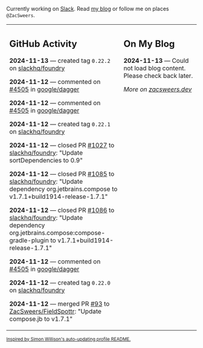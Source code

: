 Currently working on [Slack](https://slack.com/). Read [my blog](https://zacsweers.dev/) or follow me on places `@ZacSweers`.

<table><tr><td valign="top" width="60%">

## GitHub Activity
<!-- githubActivity starts -->
**2024-11-13** — created tag `0.22.2` on [slackhq/foundry](https://github.com/slackhq/foundry)

**2024-11-12** — commented on [#4505](https://github.com/google/dagger/issues/4505#issuecomment-2471786577) in [google/dagger](https://github.com/google/dagger)

**2024-11-12** — commented on [#4505](https://github.com/google/dagger/issues/4505#issuecomment-2471764521) in [google/dagger](https://github.com/google/dagger)

**2024-11-12** — created tag `0.22.1` on [slackhq/foundry](https://github.com/slackhq/foundry)

**2024-11-12** — closed PR [#1027](https://github.com/slackhq/foundry/pull/1027) to [slackhq/foundry](https://github.com/slackhq/foundry): "Update sortDependencies to 0.9"

**2024-11-12** — closed PR [#1085](https://github.com/slackhq/foundry/pull/1085) to [slackhq/foundry](https://github.com/slackhq/foundry): "Update dependency org.jetbrains.compose to v1.7.1+build1914-release-1.7.1"

**2024-11-12** — closed PR [#1086](https://github.com/slackhq/foundry/pull/1086) to [slackhq/foundry](https://github.com/slackhq/foundry): "Update dependency org.jetbrains.compose:compose-gradle-plugin to v1.7.1+build1914-release-1.7.1"

**2024-11-12** — commented on [#4505](https://github.com/google/dagger/issues/4505#issuecomment-2471268903) in [google/dagger](https://github.com/google/dagger)

**2024-11-12** — created tag `0.22.0` on [slackhq/foundry](https://github.com/slackhq/foundry)

**2024-11-12** — merged PR [#93](https://github.com/ZacSweers/FieldSpottr/pull/93) to [ZacSweers/FieldSpottr](https://github.com/ZacSweers/FieldSpottr): "Update compose.jb to v1.7.1"
<!-- githubActivity ends -->
</td><td valign="top" width="40%">

## On My Blog
<!-- blog starts -->
**2024-11-13** — Could not load blog content. Please check back later.
<!-- blog ends -->
_More on [zacsweers.dev](https://zacsweers.dev/)_
</td></tr></table>

<sub><a href="https://simonwillison.net/2020/Jul/10/self-updating-profile-readme/">Inspired by Simon Willison's auto-updating profile README.</a></sub>